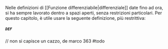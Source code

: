 Nelle definizioni di [[Funzione differenziabile|differenziale]] date fino ad ora, si ha sempre lavorato dentro a spazi aperti, senza restrizioni particolari. Per questo capitolo, è utile usare la seguente definizione, più restrittiva:
##### `DEF` 
// non si capisce un cazzo, de marco 363
#todo
